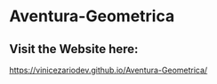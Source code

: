 # Aventura-Geometrica
## Visit the Website here:
https://vinicezariodev.github.io/Aventura-Geometrica/
